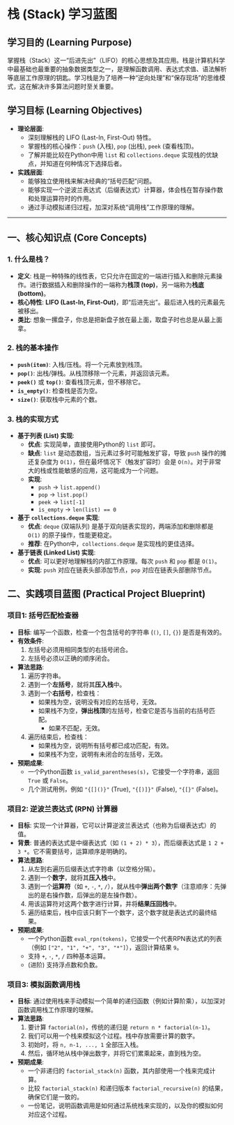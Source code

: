  # 栈 (Stack) 学习蓝图

## 学习目的 (Learning Purpose)

掌握栈（Stack）这一“后进先出”（LIFO）的核心思想及其应用。栈是计算机科学中最基础也最重要的抽象数据类型之一，是理解函数调用、表达式求值、语法解析等底层工作原理的钥匙。学习栈是为了培养一种“逆向处理”和“保存现场”的思维模式，这在解决许多算法问题时至关重要。

## 学习目标 (Learning Objectives)

- **理论层面**:
  - 深刻理解栈的 LIFO (Last-In, First-Out) 特性。
  - 掌握栈的核心操作：`push` (入栈), `pop` (出栈), `peek` (查看栈顶)。
  - 了解并能比较在Python中用 `list` 和 `collections.deque` 实现栈的优缺点，并知道在何种情况下选择后者。
- **实践层面**:
  - 能够独立使用栈来解决经典的“括号匹配”问题。
  - 能够实现一个逆波兰表达式（后缀表达式）计算器，体会栈在暂存操作数和处理运算符时的作用。
  - 通过手动模拟递归过程，加深对系统“调用栈”工作原理的理解。

---

## 一、核心知识点 (Core Concepts)

### 1. 什么是栈？
- **定义**: 栈是一种特殊的线性表，它只允许在固定的一端进行插入和删除元素操作。进行数据插入和删除操作的一端称为**栈顶 (top)**，另一端称为**栈底 (bottom)**。
- **核心特性**: **LIFO (Last-In, First-Out)**，即“后进先出”。最后进入栈的元素最先被移出。
- **类比**: 想象一摞盘子，你总是把新盘子放在最上面，取盘子时也总是从最上面拿。

### 2. 栈的基本操作
- **`push(item)`**: 入栈/压栈。将一个元素放到栈顶。
- **`pop()`**: 出栈/弹栈。从栈顶移除一个元素，并返回该元素。
- **`peek()`** 或 **`top()`**: 查看栈顶元素，但不移除它。
- **`is_empty()`**: 检查栈是否为空。
- **`size()`**: 获取栈中元素的个数。

### 3. 栈的实现方式
- **基于列表 (List) 实现**:
  - **优点**: 实现简单，直接使用Python的 `list` 即可。
  - **缺点**: `list` 是动态数组，当元素过多时可能触发扩容，导致 `push` 操作的摊还复杂度为 `O(1)`，但在最坏情况下（触发扩容时）会是 `O(n)`。对于非常大的栈或性能敏感的应用，这可能成为一个问题。
  - **实现**:
    - `push` -> `list.append()`
    - `pop` -> `list.pop()`
    - `peek` -> `list[-1]`
    - `is_empty` -> `len(list) == 0`
- **基于 `collections.deque` 实现**:
  - **优点**: `deque` (双端队列) 是基于双向链表实现的，两端添加和删除都是 `O(1)` 的原子操作，性能更稳定。
  - **推荐**: 在Python中，`collections.deque` 是实现栈的更佳选择。
- **基于链表 (Linked List) 实现**:
  - **优点**: 可以更好地理解栈的内部工作原理。每次 `push` 和 `pop` 都是 `O(1)`。
  - **实现**: `push` 对应在链表头部添加节点，`pop` 对应在链表头部删除节点。

## 二、实践项目蓝图 (Practical Project Blueprint)

### 项目1: 括号匹配检查器
- **目标**: 编写一个函数，检查一个包含括号的字符串 (`()`, `[]`, `{}`) 是否是有效的。
- **有效条件**:
  1. 左括号必须用相同类型的右括号闭合。
  2. 左括号必须以正确的顺序闭合。
- **算法思路**:
  1. 遍历字符串。
  2. 遇到一个**左括号**，就将其**压入栈**中。
  3. 遇到一个**右括号**，检查栈：
     - 如果栈为空，说明没有对应的左括号，无效。
     - 如果栈不为空，**弹出栈顶**的左括号，检查它是否与当前的右括号匹配。
       - 如果不匹配，无效。
  4. 遍历结束后，检查栈：
     - 如果栈为空，说明所有括号都已成功匹配，有效。
     - 如果栈不为空，说明有未闭合的左括号，无效。
- **预期成果**:
  - 一个Python函数 `is_valid_parentheses(s)`，它接受一个字符串，返回 `True` 或 `False`。
  - 几个测试用例，例如 `"{[]()}"` (True), `"{[)]}"` (False), `"{[}"` (False)。

### 项目2: 逆波兰表达式 (RPN) 计算器
- **目标**: 实现一个计算器，它可以计算逆波兰表达式（也称为后缀表达式）的值。
- **背景**: 普通的表达式是中缀表达式（如 `(1 + 2) * 3`），而后缀表达式是 `1 2 + 3 *`。它不需要括号，运算顺序是明确的。
- **算法思路**:
  1. 从左到右遍历后缀表达式字符串（以空格分隔）。
  2. 遇到一个**数字**，就将其**压入栈**中。
  3. 遇到一个**运算符**（如 `+`, `-`, `*`, `/`），就从栈中**弹出两个数字**（注意顺序：先弹出的是右操作数，后弹出的是左操作数）。
  4. 用该运算符对这两个数字进行计算，并将**结果压回栈**中。
  5. 遍历结束后，栈中应该只剩下一个数字，这个数字就是表达式的最终结果。
- **预期成果**:
  - 一个Python函数 `eval_rpn(tokens)`，它接受一个代表RPN表达式的列表（例如 `["2", "1", "+", "3", "*"]`），返回计算结果 `9`。
  - 支持 `+`, `-`, `*`, `/` 四种基本运算。
  - (进阶) 支持浮点数和负数。

### 项目3: 模拟函数调用栈
- **目标**: 通过使用栈来手动模拟一个简单的递归函数（例如计算阶乘），以加深对函数调用栈工作原理的理解。
- **算法思路**:
  1. 要计算 `factorial(n)`，传统的递归是 `return n * factorial(n-1)`。
  2. 我们可以用一个栈来模拟这个过程。栈中存放需要计算的数字。
  3. 初始时，将 `n, n-1, ..., 1` 全部压入栈。
  4. 然后，循环地从栈中弹出数字，并将它们累乘起来，直到栈为空。
- **预期成果**:
  - 一个非递归的 `factorial_stack(n)` 函数，其内部使用一个栈来完成计算。
  - 比较 `factorial_stack(n)` 和递归版本 `factorial_recursive(n)` 的结果，确保它们是一致的。
  - 一份笔记，说明函数调用是如何通过系统栈来实现的，以及你的模拟如何对应这个过程。

